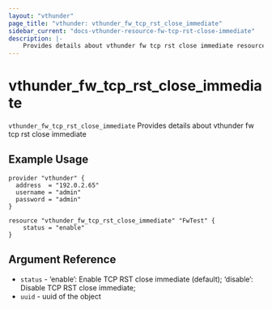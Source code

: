 ```yaml
---
layout: "vthunder"
page_title: "vthunder: vthunder_fw_tcp_rst_close_immediate"
sidebar_current: "docs-vthunder-resource-fw-tcp-rst-close-immediate"
description: |-
	Provides details about vthunder fw tcp rst close immediate resource for A10
---
```


# vthunder\_fw\_tcp\_rst\_close\_immediate

`vthunder_fw_tcp_rst_close_immediate` Provides details about vthunder fw tcp rst close immediate
## Example Usage


```hcl
provider "vthunder" {
  address  = "192.0.2.65"
  username = "admin"
  password = "admin"
}

resource "vthunder_fw_tcp_rst_close_immediate" "FwTest" {
	status = "enable" 
}
```

## Argument Reference

* `status` - ‘enable’: Enable TCP RST close immediate (default); ‘disable’: Disable TCP RST close immediate;
* `uuid` - uuid of the object

